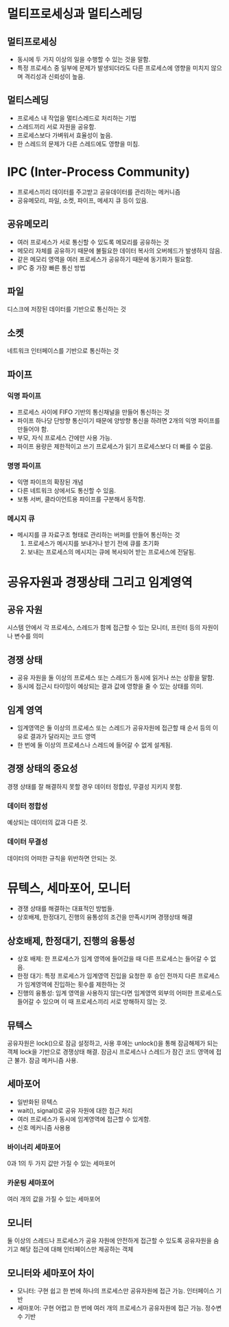 # 멀티프로세싱과 멀티스레딩
## 멀티프로세싱
- 동시에 두 가지 이상의 일을 수행할 수 있는 것을 말함. 
- 특정 프로세스 중 일부에 문제가 발생되더라도 다른 프로세스에 영향을 미치지 않으며 격리성과 신뢰성이 높음.

## 멀티스레딩
- 프로세스 내 작업을 멀티스레드로 처리하는 기법
- 스레드끼리 서로 자원을 공유함. 
- 프로세스보다 가벼워서 효율성이 높음.
- 한 스레드의 문제가 다른 스레드에도 영향을 미침.

# IPC (Inter-Process Community)
- 프로세스끼리 데이터를 주고받고 공유데이터를 관리하는 메커니즘
- 공유메모리, 파일, 소켓, 파이프, 메세지 큐 등이 있음.

## 공유메모리
- 여러 프로세스가 서로 통신할 수 있도록 메모리를 공유하는 것
- 메모리 자체를 공유하기 때문에 불필요한 데이터 복사의 오버헤드가 발생하지 않음.
- 같은 메모리 영역을 여러 프로세스가 공유하기 때문에 동기화가 필요함.
- IPC 중 가장 빠른 통신 방법

## 파일
디스크에 저장된 데이터를 기반으로 통신하는 것

## 소켓
네트워크 인터페이스를 기반으로 통신하는 것

## 파이프

### 익명 파이프
- 프로세스 사이에 FIFO 기반의 통신채널을 만들어 통신하는 것
- 파이프 하나당 단방향 통신이기 때문에 양방향 통신을 하려면 2개의 익명 파이프를 만들어야 함.
- 부모, 자식 프로세스 간에만 사용 가능.
- 파이프 용량은 제한적이고 쓰기 프로세스가 읽기 프로세스보다 더 빠를 수 없음.

### 명명 파이프
- 익명 파이프의 확장된 개념
- 다른 네트워크 상에서도 통신할 수 있음.
- 보통 서버, 클라이언트용 파이프를 구분해서 동작함.

### 메시지 큐
- 메시지를 큐 자료구조 형태로 관리하는 버퍼를 만들어 통신하는 것
    1. 프로세스가 메시지를 보내거나 받기 전에 큐를 초기화
    2. 보내는 프로세스의 메시지는 큐에 복사되어 받는 프로세스에 전달됨.

# 공유자원과 경쟁상태 그리고 임계영역
## 공유 자원
시스템 안에서 각 프로세스, 스레드가 함께 접근할 수 있는 모니터, 프린터 등의 자원이나 변수를 의미

## 경쟁 상태
- 공유 자원을 둘 이상의 프로세스 또는 스레드가 동시에 읽거나 쓰는 상황을 말함. 
- 동시에 접근시 타이밍이 예상되는 결과 값에 영향을 줄 수 있는 상태를 의미.

## 임계 영역
- 임계영역은 둘 이상의 프로세스 또는 스레드가 공유자원에 접근할 때 순서 등의 이유로 결과가 달라지는 코드 영역
- 한 번에 둘 이상의 프로세스나 스레드에 들어갈 수 없게 설계됨.

## 경쟁 상태의 중요성
경쟁 상태를 잘 해결하지 못할 경우 데이터 정합성, 무결성 지키지 못함.

### 데이터 정합성
예상되는 데이터의 값과 다른 것.

### 데이터 무결성
데이터의 어떠한 규칙을 위반하면 안되는 것.

# 뮤텍스, 세마포어, 모니터
- 경쟁 상태를 해결하는 대표적인 방법들. 
- 상호배제, 한정대기, 진행의 융통성의 조건을 만족시키며 경쟁상태 해결

## 상호배제, 한정대기, 진행의 융통성
- 상호 배제: 한 프로세스가 임계 영역에 들어갔을 때 다른 프로세스는 들어갈 수 없음.
- 한정 대기: 특정 프로세스가 임계영역 진입을 요청한 후 승인 전까지 다른 프로세스가 임계영역에 진입하는 횟수를 제한하는 것
- 진행의 융통성: 임계 영역을 사용하지 않는다면 임계영역 외부의 어떠한 프로세스도 들어갈 수 있으며 이 때 프로세스끼리 서로 방해하지 않는 것. 

## 뮤텍스
공유자원은 lock()으로 잠금 설정하고, 사용 후에는 unlock()을 통해 잠금해제가 되는 객체 lock을 기반으로 경쟁상태 해결. 잠금시 프로세스나 스레드가 잠긴 코드 영역에 접근 불가. 잠금 메커니즘 사용.

## 세마포어
- 일반화된 뮤텍스
- wait(), signal()로 공유 자원에 대한 접근 처리
- 여러 프로세스가 동시에 임계영역에 접근할 수 있게함.
- 신호 메커니즘 사용용

### 바이너리 세마포어
0과 1의 두 가지 값만 가질 수 있는 세마포어

### 카운팅 세마포어
여러 개의 값을 가질 수 있는 세마포어

## 모니터
둘 이상의 스레드나 프로세스가 공유 자원에 안전하게 접근할 수 있도록 공유자원을 숨기고 해당 접근에 대해 인터페이스만 제공하는 객체

## 모니터와 세마포어 차이
- 모니터: 구현 쉽고 한 번에 하나의 프로세스만 공유자원에 접근 가능. 인터페이스 기반
- 세마포어: 구현 어렵고 한 번에 여러 개의 프로세스가 공유자원에 접근 가능. 정수변수 기반
